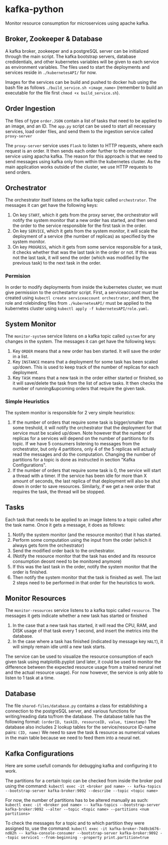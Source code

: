 # kafka-python

Monitor resource consumption for microservices using apache kafka.

## Broker, Zookeeper & Database

A kafka broker, zookeeper and a postgreSQL server can be initialized through the main script. The kafka bootstrap servers, database credidentials, and other kubernetes variables will be given to each service as environment variables. The files used to start the deployments and services reside in ``` ./kubernetesAPI/ ``` for now.

Images for the services can be build and pushed to docker hub using the bash file as follows ``` ./build_service.sh <image_name> ``` (remember to build an executable for the file first ``` chmod +x build_service.sh ```).

## Order Ingestion

The files of type ``` order.JSON ``` contain a list of tasks that need to be applied to an image, and an ID.
The ``` app.py ``` script can be used to start all necessary services, load order files, and send them to the ingestion service called ``` proxy-server ```

The ``` proxy-server ``` service uses ``` Flask ``` to listen to HTTP requests, where each request is an order.
It then sends each order further to the orchestrator service using apacha kafka. The reason for this approach is that we need to send messages using kafka only from within the kubernetes cluster. As the main application works outside of the cluster, we use HTTP requests to send orders.

## Orchestrator

The orchestrator itself listens on the kafka topic called ``` orchestrator ```. The messages it can get have the following keys:
1. On key ``` START ```, which it gets from the proxy server, the orchestrator will notify the system monitor that a new order has started, and then send the order to the service responsible for the first task in the order.
2. On key ``` SERVICE ```, which it gets from the system monitor, it will scale the deployment of a service (the number of replicas) as specified by the system monitor.
3. On key  ``` PROGRESS ```, which it gets from some service responsible for a task, it checks whether that was the last task in the order or not. If this was not the last task, it will send the order (which was modified by the previous task) to the next task in the order.

### Permision

In order to modify deployments from inside the kubernetes cluster, we must give permission to the orchestartor script. First, a serviceaccount must be created using ``` kubectl create serviceaccount orchestrator ```, and then, the role and rolebinding files from ``` ./kubernetesAPI/ ``` must be applied to the kubernetes cluster using ``` kubectl apply -f kubernetesAPI/role.yaml ```.

## System Monitor

The ``` monitor-system ``` service listens on a kafka topic called ``` system ``` for any changes in the system. The messages it can get have the following keys:
1. Key ``` ORDER ``` means that a new order has ben started. It will save the order in a list.
2. Key ``` INSTANCE ``` means that a deployment for some task has been scaled up/down. This is used to keep track of the number of replicas for each deployment.
3. Key ``` TASK ``` means that a new task in the order either started or finished, so it will save/delete the task from the list of active tasks. It then checks the number of running&upcoming orders that require the given task.

### Simple Heuristics

The system monitor is responsible for 2 very simple heuristics:
1. If the number of orders that require some task is bigger/smaller than some treshold, it will notify the orchestrator that the deployment for that service must be scaled up/down. Note however that the number of replicas for a services will depend on the number of partitions for its topic. If we have 5 consumers listening to messages from the orchestrator, but only 4 partitions, only 4 of the 5 replicas will actualy read the messages and do the computation. Changing the number of partitions for a topic is done as instructed in section "Kafka Configurations".
2. If the number of orders that require some task is 0, the service will start a thread with a timer. If the service has been idle for more than X amount of seconds, the last replica of that deployment will also be shut down in order to save resources. Similarly, if we get a new order that requires the task, the thread will be stopped.

## Tasks

Each task that needs to be applied to an image listens to a topic called after the task name. Once it gets a message, it does as follows:
1. Notify the system monitor (and the resource monitor) that it has started.
2. Perform some computation using the input from the order (which it always gets form the orchestrator)
3. Send the modified order back to the orchestrator.
4. (Notify the resource monitor that the task has ended and its resource consumption deosnt need to be monitored anymore)
5. If this was the last task in the order, notify the system monitor that the order is finished.
6. Then notify the system monitor that the task is finished as well.
The last 2 steps need to be performed in that order for the heuristics to work.

## Monitor Resources

The ``` monitor-resources ``` service listens to a kafka topic called ``` resource ```. 
The messages it gets indicate whether a new task has started or finished
1. In the case that a new task has started, it will read the CPU, RAM, and DISK usage of that task every 1 second, and insert the metrics into the database.
2. In the case where a task has finished (indicated by message key ``` HALT ```), it will simply remain idle until a new task starts.

The service can be used to visualize the resource consumption of each given task using matplotlib.pyplot (and later, it could be used to monitor the difference between the expected resource usage from a trained nerural net and the actual resource usage). For now however, the service is only able to listen to 1 task at a time.

## Database

The file ``` shared-files/database.py ``` contains a class for establishing a connection to the postgreSQL server, and various functions for writing/reading data to/from the database. The database table has the following format: ``` (orderID, taskID, resourceID, value, timestamp) ```
The database also includes 2 lookup tables for the service/resource ID-name pairs: ``` (ID, name) ```
We need to save the task & resource as numerical values in the main table because we need to feed them into a neural net.

## Kafka Configurations
Here are some usefull comands for debugging kafka and configuring it to work.

The partitions for a certain topic can be checked from inside the broker pod using the command:
``` kubectl exec -it <broker pod name> -- kafka-topics --bootstrap-server kafka-broker:9092 --describe --topic <topic name> ```

For now, the number of partitions has to be altered manually as such:
``` kubectl exec -it <broker pod name> -- kafka-topics --bootstrap-server kafka-broker:9092 --alter --topic <topic name> --partitions <num partitions> ```

To check the messages for a topic and to which partition they were assigned to, use the command:
``` kubectl exec -it kafka-broker-74d8cb676-nd82h -- kafka-console-consumer --bootstrap-server kafka-broker:9092 --topic service1 --from-beginning --property print.partition=true ```